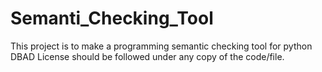 # Semanti_Checking_Tool
This project is to make a programming semantic checking tool for python 
DBAD License should be followed under any copy of the code/file.
